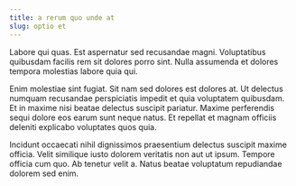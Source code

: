 ```yaml
---
title: a rerum quo unde at
slug: optio et
---
```


Labore qui quas. Est aspernatur sed recusandae magni. Voluptatibus quibusdam facilis rem sit dolores porro sint. Nulla assumenda et dolores tempora molestias labore quia qui.

Enim molestiae sint fugiat. Sit nam sed dolores est dolores at. Ut delectus numquam recusandae perspiciatis impedit et quia voluptatem quibusdam. Et in maxime nisi beatae delectus suscipit pariatur. Maxime perferendis sequi dolore eos earum sunt neque natus. Et repellat et magnam officiis deleniti explicabo voluptates quos quia.

Incidunt occaecati nihil dignissimos praesentium delectus suscipit maxime officia. Velit similique iusto dolorem veritatis non aut ut ipsum. Tempore officia cum quo. Ab tenetur velit a. Natus beatae voluptatum repudiandae dolorem sed enim.
